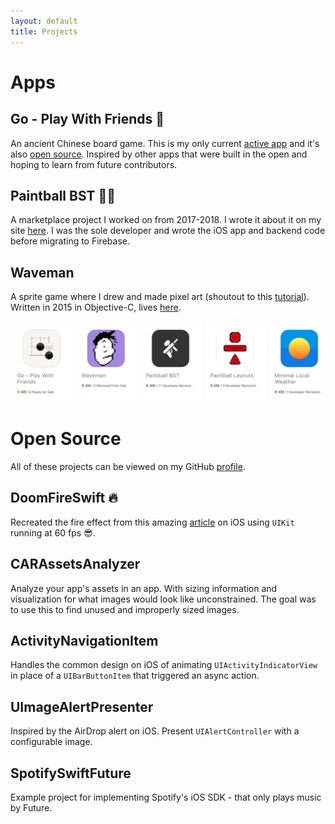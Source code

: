 ```yaml
---
layout: default
title: Projects
---
```


# Apps

## Go - Play With Friends 🎍

An ancient Chinese board game. This is my only current [active app](https://apps.apple.com/us/app/go-play-with-friends/id1472121646) and it's also [open source](https://github.com/longhorn499/Go-iOS). Inspired by other apps that were built in the open and hoping to learn from future contributors.

## Paintball BST 🎨🏀

A marketplace project I worked on from 2017-2018. I wrote it about it on my site [here](/2018/11/11/sunsetting-iOS-side-project.html). I was the sole developer and wrote the iOS app and backend code before migrating to Firebase.


## Waveman

A sprite game where I drew and made pixel art (shoutout to this [tutorial](https://makegames.tumblr.com/post/42648699708/pixel-art-tutorial)). Written in 2015 in Objective-C, lives [here](https://github.com/longhorn499/Waveman).


![old apps](/img/graveyard.png)

# Open Source

All of these projects can be viewed on my GitHub [profile](https://github.com/longhorn499).

## DoomFireSwift 🔥

Recreated the fire effect from this amazing [article](http://fabiensanglard.net/doom_fire_psx/index.html) on iOS using `UIKit` running at 60 fps 😎.

## CARAssetsAnalyzer

Analyze your app's assets in an app. With sizing information and visualization for what images would look like unconstrained. The goal was to use this to find unused and improperly sized images.

## ActivityNavigationItem

Handles the common design on iOS of animating `UIActivityIndicatorView` in place of a `UIBarButtonItem` that triggered an async action.

## UImageAlertPresenter

Inspired by the AirDrop alert on iOS. Present `UIAlertController` with a configurable image.

## SpotifySwiftFuture

Example project for implementing Spotify's iOS SDK - that only plays music by Future.
